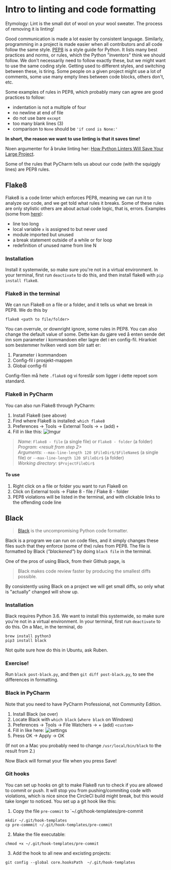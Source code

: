 # Intro to linting and code formatting

Etymology: Lint is the small dot of wool on your wool sweater. The process of removing it is linting!

Good communication is made a lot easier by consistent language. Similarly, programming in a project is made easier when all contributors and all code follow the same style. [PEP8](https://www.python.org/dev/peps/pep-0008/) is a style guide for Python. It lists many best practices and norms, or rules, which the Python "inventors" think we should follow. We don't necessarily need to follow exactly these, but we might want to use the same coding style. Getting used to different styles, and switching between these, is tiring. Some people on a given project might use a lot of comments, some use many empty lines between code blocks, others don't, etc.

Some examples of rules in PEP8, which probably many can agree are good practices to follow:

- indentation is not a multiple of four
- no newline at end of file
- do not use bare `except`
- too many blank lines (3)
- comparison to `None` should be `'if cond is None:'`

**In short, the reason we want to use linting is that it saves time!**

Noen argumenter for å bruke linting her: [How Python Linters Will Save Your Large Project](https://jeffknupp.com/blog/2016/12/09/how-python-linters-will-save-your-large-python-project/).

Some of the rules that PyCharm tells us about our code (with the squiggly lines) are PEP8 rules.

## Flake8

Flake8 is a code linter which enforces PEP8, meaning we can run it to analyze our code, and we get told what rules it breaks. Some of these rules are only stylistic others are about actual code logic, that is, errors. Examples (some from [here](http://flake8.pycqa.org/en/latest/user/error-codes.html)):

- line too long
- local variable `x` is assigned to but never used
- module imported but unused
- a break statement outside of a while or for loop
- redefinition of unused name from line N

### Installation

Install it systemwide, so make sure you're not in a virtual environment. In your terminal, first run `deactivate` to do this, and then install flake8 with `pip install flake8`.

### Flake8 in the terminal

We can run Flake8 on a file or a folder, and it tells us what we break in PEP8. We do this by

```
flake8 <path to file/folder>
```

You can overrule, or downright ignore, some rules in PEP8. You can also change the default value of some. Dette kan du gjøre ved å enten sende det inn som parameter i kommandoen eller lagre det i en config-fil. Hirarkiet som bestemmer hvilken verdi som blir satt er: 

1. Parameter i kommandoen 
2. Config-fil i prosjekt-mappen
3. Global config-fil

Config-filen må hete `.flake8` og vi foreslår som ligger i dette repoet som standard. 


### Flake8 in PyCharm

You can also run Flake8 through PyCharm:

1. Install Flake8 (see above)
2. Find where Flake8 is installed: `which flake8`
3. Preferences -> Tools -> External Tools -> + (add) `+`
4. Fill in like this: ![Imgur](https://i.imgur.com/Y8YMDQb.png)
  > *Name*: `Flake8 - file` (a single file) or `Flake8 - folder` (a folder)\
  > *Program*: _<result from step 2>_\
  > *Arguments*: `--max-line-length 120 $FileDir$/$FileName$` (a single file) or `--max-line-length 120 $FileDir$` (a folder)\
  > *Working directory*: `$ProjectFileDir$`
  
#### To use
1. Right click on a file or folder you want to run Flake8 on
2. Click on External tools -> Flake 8 - file / Flake 8 - folder
3. PEP8 violations will be listed in the terminal, and with clickable links to the offending code line


## Black

>[Black](https://github.com/ambv/black) is the uncompromising Python code formatter.

Black is a program we can run on code files, and it simply changes these files such that they enforce (some of the) rules from PEP8. The file is formatted by Black (_"blackened"_) by doing `black file` in the terminal.

One of the pros of using Black, from their Github page, is

>Black makes code review faster by producing the smallest diffs possible.

By consistently using Black on a project we will get small diffs,
so only what is "actually" changed will show up.

### Installation

Black requires Python 3.6. We want to install this systemwide, so make sure you're not in a virtual environment. In your terminal, first run `deactivate` to do this. On a Mac, in the terminal, do

```
brew install python3
pip3 install black
```

Not quite sure how do this in Ubuntu, ask Ruben.

### Exercise!

Run `black post-black.py`, and then `git diff post-black.py`, to see the differences in formatting.

### Black in PyCharm

Note that you need to have PyCharm Professional, not Community Edition.

1. Install Black (se over)
2. Locate Black with `which black` (`where black` on Windows)
3. Preferences -> Tools -> File Watchers -> + (add) `<custom>`
4. Fill in like here: ![settings](https://i.imgur.com/UsuFDXm.png)
5. Press OK -> Apply -> OK

(If not on a Mac you probably need to change `/usr/local/bin/black` to the result from 2.)

Now Black will format your file when you press Save!

### Git hooks

You can set up hooks on git to make Flake8 run to check if you are allowed to commit or push. It will stop you from pushing/commiting code with violations, which is nice since the CircleCI build might break, but this would take longer to noticed. You set up a git hook like this:

1. Copy the file `pre-commit` to `~/.git/hook-templates/pre-commit
```
mkdir ~/.git/hook-templates
cp pre-commmit ~/.git/hook-templates/pre-commit
```
2. Make the file executable: 
```
chmod +x ~/.git/hook-templates/pre-commit
```
3. Add the hook to all new and excisting projects: 
```
git config --global core.hooksPath  ~/.git/hook-templates
```